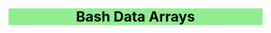 <center style="background-color:lightgreen">
    <h1 style="color:black"> 
     Bash Data Arrays
    </h1>
</center>
